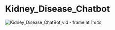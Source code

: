 # Kidney_Disease_Chatbot

![Kidney_Disease_ChatBot_vid - frame at 1m4s](https://github.com/user-attachments/assets/71d34f65-c124-47d3-bb3a-d940f51b1959)
